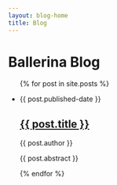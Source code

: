 ```yaml
---
layout: blog-home
title: Blog
---
```

<h1>Ballerina Blog</h1>

<ul class="cBlogList">
  {% for post in site.posts %}
    <li>
      <p class="cDate">{{ post.published-date }}</p>
      <h2><a href="{{ post.url }}">{{ post.title }}</a></h2>
      <p class="cAuthor">{{ post.author }}</p>
      <p>{{ post.abstract }}</p>
      <!-- {{ post.excerpt }} -->
    </li>
  {% endfor %}
</ul>